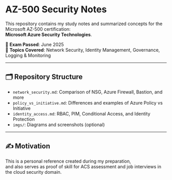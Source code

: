 # AZ-500 Security Notes

This repository contains my study notes and summarized concepts for the Microsoft AZ-500 certification:  
**Microsoft Azure Security Technologies**.

🧠 **Exam Passed**: June 2025  
🔐 **Topics Covered**: Network Security, Identity Management, Governance, Logging & Monitoring

---

## 🗂️ Repository Structure

- `network_security.md`: Comparison of NSG, Azure Firewall, Bastion, and more
- `policy_vs_initiative.md`: Differences and examples of Azure Policy vs Initiative
- `identity_access.md`: RBAC, PIM, Conditional Access, and Identity Protection
- `imgs/`: Diagrams and screenshots (optional)

---

## ✍️ Motivation

This is a personal reference created during my preparation,  
and also serves as proof of skill for ACS assessment and job interviews in the cloud security domain.

